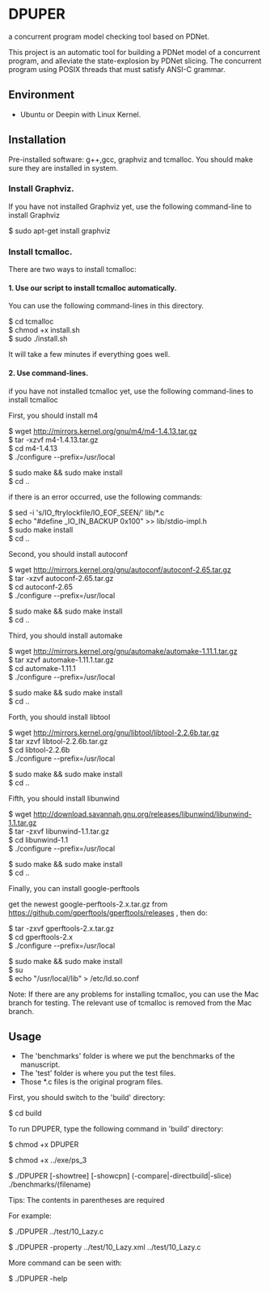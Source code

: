 # DPUPER

a concurrent program model checking tool based on PDNet.

This project is an automatic tool for building a PDNet model of a concurrent program, and alleviate the state-explosion by PDNet slicing.
The concurrent program using POSIX threads that must satisfy ANSI-C grammar.


## Environment
- Ubuntu or Deepin with Linux Kernel.

## Installation

Pre-installed software: g++,gcc, graphviz and tcmalloc.
You should make sure they are installed in system.

### Install Graphviz.

If you have not installed Graphviz yet, use the following command-line to install Graphviz

$ sudo apt-get install graphviz

### Install tcmalloc.

There are two ways to install tcmalloc:

#### 1. Use our script to install tcmalloc automatically.

You can use the following command-lines in this directory.

$ cd tcmalloc \
$ chmod +x install.sh \
$ sudo ./install.sh

It will take a few minutes if everything goes well.

#### 2. Use command-lines.

if you have not installed tcmalloc yet, use the following command-lines to install tcmalloc

First, you should install m4

$ wget http://mirrors.kernel.org/gnu/m4/m4-1.4.13.tar.gz \
$ tar -xzvf m4-1.4.13.tar.gz \
$ cd m4-1.4.13 \
$ ./configure --prefix=/usr/local

$ sudo make && sudo make install \
$ cd ..

if there is an error occurred, use the following commands:

$ sed -i 's/IO_ftrylockfile/IO_EOF_SEEN/' lib/*.c \
$ echo "#define _IO_IN_BACKUP 0x100" >> lib/stdio-impl.h \
$ sudo make install \
$ cd ..

Second, you should install autoconf

$ wget http://mirrors.kernel.org/gnu/autoconf/autoconf-2.65.tar.gz \
$ tar -xzvf autoconf-2.65.tar.gz \
$ cd autoconf-2.65 \
$ ./configure --prefix=/usr/local

$ sudo make && sudo make install \
$ cd ..

Third, you should install automake

$ wget http://mirrors.kernel.org/gnu/automake/automake-1.11.1.tar.gz \
$ tar xzvf automake-1.11.1.tar.gz \
$ cd automake-1.11.1 \
$ ./configure --prefix=/usr/local

$ sudo make && sudo make install \
$ cd ..

Forth, you should install libtool

$ wget http://mirrors.kernel.org/gnu/libtool/libtool-2.2.6b.tar.gz \
$ tar xzvf libtool-2.2.6b.tar.gz \
$ cd libtool-2.2.6b \
$ ./configure --prefix=/usr/local

$ sudo make && sudo make install \
$ cd ..

Fifth, you should install libunwind

$ wget http://download.savannah.gnu.org/releases/libunwind/libunwind-1.1.tar.gz \
$ tar -zxvf libunwind-1.1.tar.gz \
$ cd libunwind-1.1 \
$ ./configure --prefix=/usr/local

$ sudo make && sudo make install \
$ cd ..

Finally, you can install google-perftools

get the newest google-perftools-2.x.tar.gz from https://github.com/gperftools/gperftools/releases , then do:

$ tar -zxvf gperftools-2.x.tar.gz \
$ cd gperftools-2.x \
$ ./configure --prefix=/usr/local

$ sudo make && sudo make install \
$ su \
$ echo "/usr/local/lib" > /etc/ld.so.conf

Note: If there are any problems for installing tcmalloc, you can use the Mac branch for testing.
The relevant use of tcmalloc is removed from the Mac branch.

## Usage

- The 'benchmarks' folder is where we put the benchmarks of the manuscript.
- The 'test' folder is where you put the test files.
- Those *.c files is the original program files.

First, you should switch to the 'build' directory:

$ cd build

To run DPUPER, type the following command in 'build' directory:

$ chmod +x DPUPER

$ chmod +x ../exe/ps_3

$ ./DPUPER [-showtree] [-showcpn] (-compare|-directbuild|-slice) ./benchmarks/(filename)

Tips: The contents in parentheses are required

For example:

$ ./DPUPER ../test/10_Lazy.c

$ ./DPUPER -property ../test/10_Lazy.xml ../test/10_Lazy.c

More command can be seen with:

$ ./DPUPER -help
